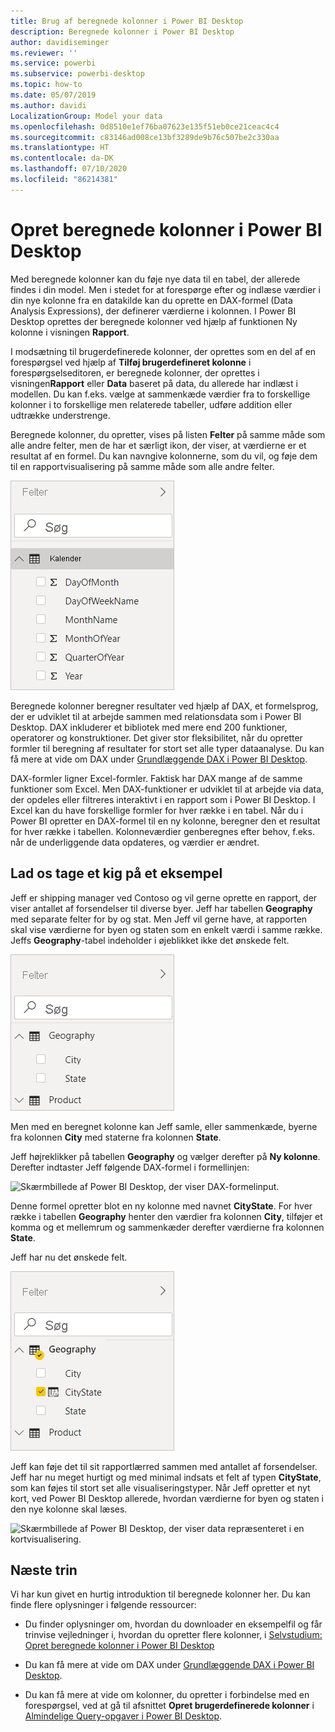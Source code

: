 ```yaml
---
title: Brug af beregnede kolonner i Power BI Desktop
description: Beregnede kolonner i Power BI Desktop
author: davidiseminger
ms.reviewer: ''
ms.service: powerbi
ms.subservice: powerbi-desktop
ms.topic: how-to
ms.date: 05/07/2019
ms.author: davidi
LocalizationGroup: Model your data
ms.openlocfilehash: 0d8510e1ef76ba07623e135f51eb0ce21ceac4c4
ms.sourcegitcommit: c83146ad008ce13bf3289de9b76c507be2c330aa
ms.translationtype: HT
ms.contentlocale: da-DK
ms.lasthandoff: 07/10/2020
ms.locfileid: "86214381"
---
```

# <a name="create-calculated-columns-in-power-bi-desktop"></a>Opret beregnede kolonner i Power BI Desktop
Med beregnede kolonner kan du føje nye data til en tabel, der allerede findes i din model. Men i stedet for at forespørge efter og indlæse værdier i din nye kolonne fra en datakilde kan du oprette en DAX-formel (Data Analysis Expressions), der definerer værdierne i kolonnen. I Power BI Desktop oprettes der beregnede kolonner ved hjælp af funktionen Ny kolonne i visningen **Rapport**.

I modsætning til brugerdefinerede kolonner, der oprettes som en del af en forespørgsel ved hjælp af **Tilføj brugerdefineret kolonne** i forespørgselseditoren, er beregnede kolonner, der oprettes i visningen**Rapport** eller **Data** baseret på data, du allerede har indlæst i modellen. Du kan f.eks. vælge at sammenkæde værdier fra to forskellige kolonner i to forskellige men relaterede tabeller, udføre addition eller udtrække understrenge.

Beregnede kolonner, du opretter, vises på listen **Felter** på samme måde som alle andre felter, men de har et særligt ikon, der viser, at værdierne er et resultat af en formel. Du kan navngive kolonnerne, som du vil, og føje dem til en rapportvisualisering på samme måde som alle andre felter.

![Skærmbillede af Power BI Desktop, der viser beregnede kolonner i visningen Felter.](media/desktop-calculated-columns/calccolinpbid_fields.png)
 
Beregnede kolonner beregner resultater ved hjælp af DAX, et formelsprog, der er udviklet til at arbejde sammen med relationsdata som i Power BI Desktop. DAX inkluderer et bibliotek med mere end 200 funktioner, operatorer og konstruktioner. Det giver stor fleksibilitet, når du opretter formler til beregning af resultater for stort set alle typer dataanalyse. Du kan få mere at vide om DAX under [Grundlæggende DAX i Power BI Desktop](desktop-quickstart-learn-dax-basics.md).

DAX-formler ligner Excel-formler. Faktisk har DAX mange af de samme funktioner som Excel. Men DAX-funktioner er udviklet til at arbejde via data, der opdeles eller filtreres interaktivt i en rapport som i Power BI Desktop. I Excel kan du have forskellige formler for hver række i en tabel. Når du i Power BI opretter en DAX-formel til en ny kolonne, beregner den et resultat for hver række i tabellen. Kolonneværdier genberegnes efter behov, f.eks. når de underliggende data opdateres, og værdier er ændret.

## <a name="lets-look-at-an-example"></a>Lad os tage et kig på et eksempel
Jeff er shipping manager ved Contoso og vil gerne oprette en rapport, der viser antallet af forsendelser til diverse byer. Jeff har tabellen **Geography** med separate felter for by og stat. Men Jeff vil gerne have, at rapporten skal vise værdierne for byen og staten som en enkelt værdi i samme række. Jeffs **Geography**-tabel indeholder i øjeblikket ikke det ønskede felt.

![Skærmbillede af Power BI Desktop, der viser filteret Geografi i visningen Felter.](media/desktop-calculated-columns/calccolinpbid_cityandstatefields.png)

Men med en beregnet kolonne kan Jeff samle, eller sammenkæde, byerne fra kolonnen **City** med staterne fra kolonnen **State**.

Jeff højreklikker på tabellen **Geography** og vælger derefter på **Ny kolonne**. Derefter indtaster Jeff følgende DAX-formel i formellinjen:

![Skærmbillede af Power BI Desktop, der viser DAX-formelinput.](media/desktop-calculated-columns/calccolinpbid_formula.png)

Denne formel opretter blot en ny kolonne med navnet **CityState**. For hver række i tabellen **Geography** henter den værdier fra kolonnen **City**, tilføjer et komma og et mellemrum og sammenkæder derefter værdierne fra kolonnen **State**.

Jeff har nu det ønskede felt.

![Skærmbillede af Power BI Desktop, der viser CityState markeret i filteret Geografi i visningen Felter.](media/desktop-calculated-columns/calccolinpbid_citystatefield.png)

Jeff kan føje det til sit rapportlærred sammen med antallet af forsendelser. Jeff har nu meget hurtigt og med minimal indsats et felt af typen **CityState**, som kan føjes til stort set alle visualiseringstyper. Når Jeff opretter et nyt kort, ved Power BI Desktop allerede, hvordan værdierne for byen og staten i den nye kolonne skal læses.

![Skærmbillede af Power BI Desktop, der viser data repræsenteret i en kortvisualisering.](media/desktop-calculated-columns/calccolinpbid_citystatemap.png)

## <a name="next-steps"></a>Næste trin
Vi har kun givet en hurtig introduktion til beregnede kolonner her. Du kan finde flere oplysninger i følgende ressourcer:

* Du finder oplysninger om, hvordan du downloader en eksempelfil og får trinvise vejledninger i, hvordan du opretter flere kolonner, i [Selvstudium: Opret beregnede kolonner i Power BI Desktop](desktop-tutorial-create-calculated-columns.md)

* Du kan få mere at vide om DAX under [Grundlæggende DAX i Power BI Desktop](desktop-quickstart-learn-dax-basics.md).

* Du kan få mere at vide om kolonner, du opretter i forbindelse med en forespørgsel, ved at gå til afsnittet **Opret brugerdefinerede kolonner** i [Almindelige Query-opgaver i Power BI Desktop](desktop-common-query-tasks.md).  

